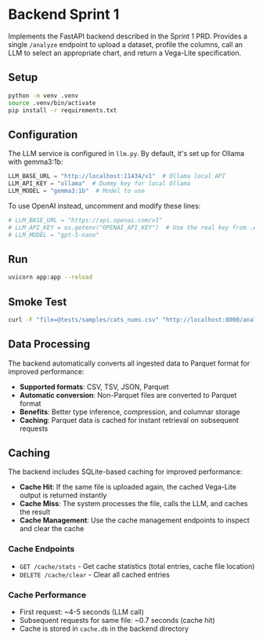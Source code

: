 # Backend Sprint 1

Implements the FastAPI backend described in the Sprint 1 PRD. Provides a single `/analyze` endpoint to upload a dataset, profile the columns, call an LLM to select an appropriate chart, and return a Vega-Lite specification.

## Setup

```bash
python -m venv .venv
source .venv/bin/activate
pip install -r requirements.txt
```

## Configuration

The LLM service is configured in `llm.py`. By default, it's set up for Ollama with gemma3:1b:

```python
LLM_BASE_URL = "http://localhost:11434/v1"  # Ollama local API
LLM_API_KEY = "ollama"  # Dummy key for local Ollama
LLM_MODEL = "gemma3:1b"  # Model to use
```

To use OpenAI instead, uncomment and modify these lines:

```python
# LLM_BASE_URL = "https://api.openai.com/v1"
# LLM_API_KEY = os.getenv("OPENAI_API_KEY")  # Use the real key from .env
# LLM_MODEL = "gpt-5-nano"
```

## Run

```bash
uvicorn app:app --reload
```

## Smoke Test

```bash
curl -F "file=@tests/samples/cats_nums.csv" "http://localhost:8000/analyze?sample_rows=200" | jq .
```

## Data Processing

The backend automatically converts all ingested data to Parquet format for improved performance:

- **Supported formats**: CSV, TSV, JSON, Parquet
- **Automatic conversion**: Non-Parquet files are converted to Parquet format
- **Benefits**: Better type inference, compression, and columnar storage
- **Caching**: Parquet data is cached for instant retrieval on subsequent requests

## Caching

The backend includes SQLite-based caching for improved performance:

- **Cache Hit**: If the same file is uploaded again, the cached Vega-Lite output is returned instantly
- **Cache Miss**: The system processes the file, calls the LLM, and caches the result
- **Cache Management**: Use the cache management endpoints to inspect and clear the cache

### Cache Endpoints

- `GET /cache/stats` - Get cache statistics (total entries, cache file location)
- `DELETE /cache/clear` - Clear all cached entries

### Cache Performance

- First request: ~4-5 seconds (LLM call)
- Subsequent requests for same file: ~0.7 seconds (cache hit)
- Cache is stored in `cache.db` in the backend directory

